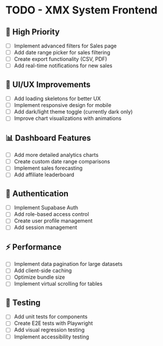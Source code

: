 # TODO - XMX System Frontend

## 🚀 High Priority
- [ ] Implement advanced filters for Sales page
- [ ] Add date range picker for sales filtering
- [ ] Create export functionality (CSV, PDF)
- [ ] Add real-time notifications for new sales

## 🎨 UI/UX Improvements
- [ ] Add loading skeletons for better UX
- [ ] Implement responsive design for mobile
- [ ] Add dark/light theme toggle (currently dark only)
- [ ] Improve chart visualizations with animations

## 📊 Dashboard Features
- [ ] Add more detailed analytics charts
- [ ] Create custom date range comparisons
- [ ] Implement sales forecasting
- [ ] Add affiliate leaderboard

## 🔐 Authentication
- [ ] Implement Supabase Auth
- [ ] Add role-based access control
- [ ] Create user profile management
- [ ] Add session management

## ⚡ Performance
- [ ] Implement data pagination for large datasets
- [ ] Add client-side caching
- [ ] Optimize bundle size
- [ ] Implement virtual scrolling for tables

## 🧪 Testing
- [ ] Add unit tests for components
- [ ] Create E2E tests with Playwright
- [ ] Add visual regression testing
- [ ] Implement accessibility testing